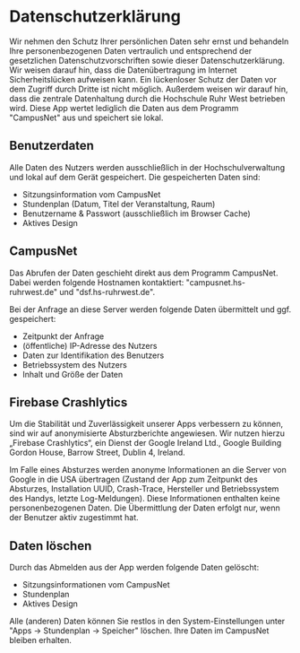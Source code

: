 # Datenschutzerklärung
Wir nehmen den Schutz Ihrer persönlichen Daten sehr ernst und behandeln Ihre personenbezogenen Daten vertraulich und entsprechend der gesetzlichen Datenschutzvorschriften sowie dieser Datenschutzerklärung.
Wir weisen darauf hin, dass die Datenübertragung im Internet Sicherheitslücken aufweisen kann. Ein lückenloser Schutz der Daten vor dem Zugriff durch Dritte ist nicht möglich.
Außerdem weisen wir darauf hin, dass die zentrale Datenhaltung durch die Hochschule Ruhr West betrieben wird. Diese App wertet lediglich die Daten aus dem Programm "CampusNet" aus und speichert sie lokal. 

## Benutzerdaten
Alle Daten des Nutzers werden ausschließlich in der Hochschulverwaltung und lokal auf dem Gerät gespeichert. Die gespeicherten Daten sind:
- Sitzungsinformation vom CampusNet
- Stundenplan (Datum, Titel der Veranstaltung, Raum)
- Benutzername & Passwort (ausschließlich im Browser Cache)
- Aktives Design

## CampusNet
Das Abrufen der Daten geschieht direkt aus dem Programm CampusNet.
Dabei werden folgende Hostnamen kontaktiert: "campusnet.hs-ruhrwest.de" und "dsf.hs-ruhrwest.de". 

Bei der Anfrage an diese Server werden folgende Daten übermittelt und ggf. gespeichert:
- Zeitpunkt der Anfrage
- (öffentliche) IP-Adresse des Nutzers
- Daten zur Identifikation des Benutzers
- Betriebssystem des Nutzers
- Inhalt und Größe der Daten

## Firebase Crashlytics
Um die Stabilität und Zuverlässigkeit unserer Apps verbessern zu können, sind wir auf anonymisierte Absturzberichte angewiesen. Wir nutzen hierzu „Firebase Crashlytics“, ein Dienst der Google Ireland Ltd., Google Building Gordon House, Barrow Street, Dublin 4, Ireland.

Im Falle eines Absturzes werden anonyme Informationen an die Server von Google in die USA übertragen (Zustand der App zum Zeitpunkt des Absturzes, Installation UUID, Crash-Trace, Hersteller und Betriebssystem des Handys, letzte Log-Meldungen). Diese Informationen enthalten keine personenbezogenen Daten.
Die Übermittlung der Daten erfolgt nur, wenn der Benutzer aktiv zugestimmt hat.

## Daten löschen
Durch das Abmelden aus der App werden folgende Daten gelöscht:
- Sitzungsinformationen vom CampusNet
- Stundenplan
- Aktives Design

Alle (anderen) Daten können Sie restlos in den System-Einstellungen unter "Apps -> Stundenplan -> Speicher" löschen. Ihre Daten im CampusNet bleiben erhalten.